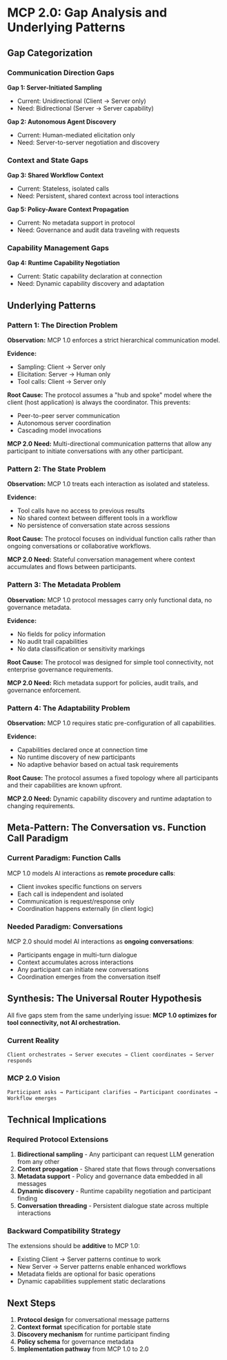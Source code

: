 # MCP 2.0: Gap Analysis and Underlying Patterns

## Gap Categorization

### Communication Direction Gaps

**Gap 1: Server-Initiated Sampling**
- Current: Unidirectional (Client → Server only)
- Need: Bidirectional (Server → Server capability)

**Gap 2: Autonomous Agent Discovery** 
- Current: Human-mediated elicitation only
- Need: Server-to-server negotiation and discovery

### Context and State Gaps

**Gap 3: Shared Workflow Context**
- Current: Stateless, isolated calls
- Need: Persistent, shared context across tool interactions

**Gap 5: Policy-Aware Context Propagation**
- Current: No metadata support in protocol
- Need: Governance and audit data traveling with requests

### Capability Management Gaps

**Gap 4: Runtime Capability Negotiation**
- Current: Static capability declaration at connection
- Need: Dynamic capability discovery and adaptation

## Underlying Patterns

### Pattern 1: The Direction Problem

**Observation:** MCP 1.0 enforces a strict hierarchical communication model.

**Evidence:**
- Sampling: Client → Server only
- Elicitation: Server → Human only  
- Tool calls: Client → Server only

**Root Cause:** The protocol assumes a "hub and spoke" model where the client (host application) is always the coordinator. This prevents:
- Peer-to-peer server communication
- Autonomous server coordination
- Cascading model invocations

**MCP 2.0 Need:** Multi-directional communication patterns that allow any participant to initiate conversations with any other participant.

### Pattern 2: The State Problem

**Observation:** MCP 1.0 treats each interaction as isolated and stateless.

**Evidence:**
- Tool calls have no access to previous results
- No shared context between different tools in a workflow
- No persistence of conversation state across sessions

**Root Cause:** The protocol focuses on individual function calls rather than ongoing conversations or collaborative workflows.

**MCP 2.0 Need:** Stateful conversation management where context accumulates and flows between participants.

### Pattern 3: The Metadata Problem

**Observation:** MCP 1.0 protocol messages carry only functional data, no governance metadata.

**Evidence:**
- No fields for policy information
- No audit trail capabilities
- No data classification or sensitivity markings

**Root Cause:** The protocol was designed for simple tool connectivity, not enterprise governance requirements.

**MCP 2.0 Need:** Rich metadata support for policies, audit trails, and governance enforcement.

### Pattern 4: The Adaptability Problem

**Observation:** MCP 1.0 requires static pre-configuration of all capabilities.

**Evidence:**
- Capabilities declared once at connection time
- No runtime discovery of new participants
- No adaptive behavior based on actual task requirements

**Root Cause:** The protocol assumes a fixed topology where all participants and their capabilities are known upfront.

**MCP 2.0 Need:** Dynamic capability discovery and runtime adaptation to changing requirements.

## Meta-Pattern: The Conversation vs. Function Call Paradigm

### Current Paradigm: Function Calls
MCP 1.0 models AI interactions as **remote procedure calls**:
- Client invokes specific functions on servers
- Each call is independent and isolated
- Communication is request/response only
- Coordination happens externally (in client logic)

### Needed Paradigm: Conversations
MCP 2.0 should model AI interactions as **ongoing conversations**:
- Participants engage in multi-turn dialogue
- Context accumulates across interactions
- Any participant can initiate new conversations
- Coordination emerges from the conversation itself

## Synthesis: The Universal Router Hypothesis

All five gaps stem from the same underlying issue: **MCP 1.0 optimizes for tool connectivity, not AI orchestration.**

### Current Reality
```
Client orchestrates → Server executes → Client coordinates → Server responds
```

### MCP 2.0 Vision  
```
Participant asks → Participant clarifies → Participant coordinates → Workflow emerges
```

## Technical Implications

### Required Protocol Extensions

1. **Bidirectional sampling** - Any participant can request LLM generation from any other
2. **Context propagation** - Shared state that flows through conversations
3. **Metadata support** - Policy and governance data embedded in all messages
4. **Dynamic discovery** - Runtime capability negotiation and participant finding
5. **Conversation threading** - Persistent dialogue state across multiple interactions

### Backward Compatibility Strategy

The extensions should be **additive** to MCP 1.0:
- Existing Client → Server patterns continue to work
- New Server → Server patterns enable enhanced workflows
- Metadata fields are optional for basic operations
- Dynamic capabilities supplement static declarations

## Next Steps

1. **Protocol design** for conversational message patterns
2. **Context format** specification for portable state
3. **Discovery mechanism** for runtime participant finding  
4. **Policy schema** for governance metadata
5. **Implementation pathway** from MCP 1.0 to 2.0